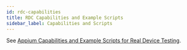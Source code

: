 ```yaml
---
id: rdc-capabilities
title: RDC Capabilities and Example Scripts
sidebar_label: Capabilities and Scripts
---
```


See [Appium Capabilities and Example Scripts for Real Device Testing](https://wiki.saucelabs.com/pages/viewpage.action?pageId=120271039).
